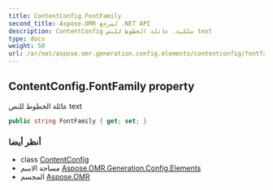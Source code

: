 ```yaml
---
title: ContentConfig.FontFamily
second_title: Aspose.OMR لمرجع .NET API
description: ContentConfig ملكية. عائلة الخطوط للنص text
type: docs
weight: 50
url: /ar/net/aspose.omr.generation.config.elements/contentconfig/fontfamily/
---
```

## ContentConfig.FontFamily property

عائلة الخطوط للنص text

```csharp
public string FontFamily { get; set; }
```

### أنظر أيضا

* class [ContentConfig](../)
* مساحة الاسم [Aspose.OMR.Generation.Config.Elements](../../contentconfig/)
* المجسم [Aspose.OMR](../../../)


